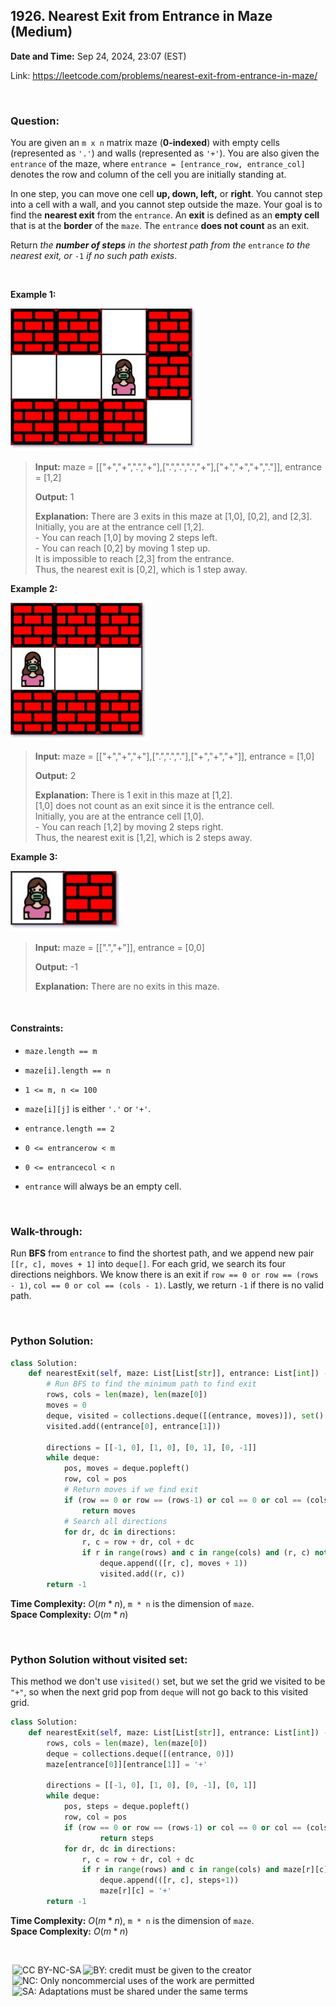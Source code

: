 ## 1926. Nearest Exit from Entrance in Maze (Medium)
**Date and Time:** Sep 24, 2024, 23:07 (EST)

Link: https://leetcode.com/problems/nearest-exit-from-entrance-in-maze/

<br>

### Question:
You are given an `m x n` matrix maze (**0-indexed**) with empty cells (represented as `'.'`) and walls (represented as `'+'`). You are also given the `entrance` of the maze, where `entrance = [entrance_row, entrance_col]` denotes the row and column of the cell you are initially standing at.

In one step, you can move one cell **up, down, left,** or **right**. You cannot step into a cell with a wall, and you cannot step outside the maze. Your goal is to find the **nearest exit** from the `entrance`. An **exit** is defined as an **empty cell** that is at the **border** of the `maze`. The `entrance` **does not count** as an exit.

Return _the **number of steps** in the shortest path from the_ `entrance` _to the nearest exit, or_ `-1` _if no such path exists_.

<br>

**Example 1:**

<img src="../images/1926_1.jpg" width=300>

> **Input:** maze = [["+","+",".","+"],[".",".",".","+"],["+","+","+","."]], entrance = [1,2]
> 
> **Output:** 1
>
> **Explanation:** There are 3 exits in this maze at [1,0], [0,2], and [2,3]. <br>
> Initially, you are at the entrance cell [1,2]. <br>
> \- You can reach [1,0] by moving 2 steps left. <br>
> \- You can reach [0,2] by moving 1 step up. <br>
> It is impossible to reach [2,3] from the entrance. <br>
> Thus, the nearest exit is [0,2], which is 1 step away.

**Example 2:**

<img src="../images/1926_2.jpg" width=220>

> **Input:** maze = [["+","+","+"],[".",".","."],["+","+","+"]], entrance = [1,0]
> 
> **Output:** 2
>
> **Explanation:** There is 1 exit in this maze at [1,2]. <br>
> [1,0] does not count as an exit since it is the entrance cell. <br>
> Initially, you are at the entrance cell [1,0]. <br>
> \- You can reach [1,2] by moving 2 steps right. <br>
> Thus, the nearest exit is [1,2], which is 2 steps away.

**Example 3:**

<img src="../images/1926_3.jpg" width=180>

> **Input:** maze = [[".","+"]], entrance = [0,0]
> 
> **Output:** -1
>
> **Explanation:** There are no exits in this maze.

<br>

#### Constraints:
* `maze.length == m`

* `maze[i].length == n`

* `1 <= m, n <= 100`

* `maze[i][j]` is either `'.'` or `'+'`.

* `entrance.length == 2`

* `0 <= entrancerow < m`

* `0 <= entrancecol < n`

* `entrance` will always be an empty cell.

<br>

### Walk-through: 
Run **BFS** from `entrance` to find the shortest path, and we append new pair `[[r, c], moves + 1]` into `deque[]`. For each grid, we search its four directions neighbors. We know there is an exit if `row == 0 or row == (rows - 1)`, `col == 0 or col == (cols - 1)`. Lastly, we return `-1` if there is no valid path.

<br>

### Python Solution:
```python
class Solution:
    def nearestExit(self, maze: List[List[str]], entrance: List[int]) -> int:
        # Run BFS to find the minimum path to find exit
        rows, cols = len(maze), len(maze[0])
        moves = 0
        deque, visited = collections.deque([(entrance, moves)]), set()
        visited.add((entrance[0], entrance[1]))

        directions = [[-1, 0], [1, 0], [0, 1], [0, -1]]
        while deque:
            pos, moves = deque.popleft()
            row, col = pos
            # Return moves if we find exit
            if (row == 0 or row == (rows-1) or col == 0 or col == (cols-1)) and [row, col] != entrance:
                return moves
            # Search all directions
            for dr, dc in directions:
                r, c = row + dr, col + dc
                if r in range(rows) and c in range(cols) and (r, c) not in visited and maze[r][c] != '+':
                    deque.append(([r, c], moves + 1))
                    visited.add((r, c))
        return -1
```
**Time Complexity:** $O(m * n)$, `m * n` is the dimension of `maze`.  <br>
**Space Complexity:** $O(m * n)$

<br>

### Python Solution without visited set:
This method we don't use `visited()` set, but we set the grid we visited to be `"+"`, so when the next grid pop from `deque` will not go back to this visited grid.
```python
class Solution:
    def nearestExit(self, maze: List[List[str]], entrance: List[int]) -> int:
        rows, cols = len(maze), len(maze[0])
        deque = collections.deque([(entrance, 0)])
        maze[entrance[0]][entrance[1]] = '+'

        directions = [[-1, 0], [1, 0], [0, -1], [0, 1]]
        while deque:
            pos, steps = deque.popleft()
            row, col = pos
            if (row == 0 or row == (rows-1) or col == 0 or col == (cols-1)) and [row, col] != entrance:
                    return steps
            for dr, dc in directions:
                r, c = row + dr, col + dc
                if r in range(rows) and c in range(cols) and maze[r][c] != '+':
                    deque.append(([r, c], steps+1))
                    maze[r][c] = '+'
        return -1
```
**Time Complexity:** $O(m * n)$, `m * n` is the dimension of `maze`.  <br>
**Space Complexity:** $O(m * n)$

<br>

<img style="height:22px!important;margin-left:3px;vertical-align:text-bottom;" src="https://mirrors.creativecommons.org/presskit/icons/cc.svg?ref=chooser-v1" alt="CC BY-NC-SA" title="CC BY-NC-SA"><img style="height:22px!important;margin-left:3px;vertical-align:text-bottom;" src="https://mirrors.creativecommons.org/presskit/icons/by.svg?ref=chooser-v1" alt="BY: credit must be given to the creator" title="BY: credit must be given to the creator"><img style="height:22px!important;margin-left:3px;vertical-align:text-bottom;" src="https://mirrors.creativecommons.org/presskit/icons/nc.svg?ref=chooser-v1" alt="NC: Only noncommercial uses of the work are permitted" title="NC: Only noncommercial uses of the work are permitted"><img style="height:22px!important;margin-left:3px;vertical-align:text-bottom;" src="https://mirrors.creativecommons.org/presskit/icons/sa.svg?ref=chooser-v1" alt="SA: Adaptations must be shared under the same terms" title="SA: Adaptations must be shared under the same terms">
